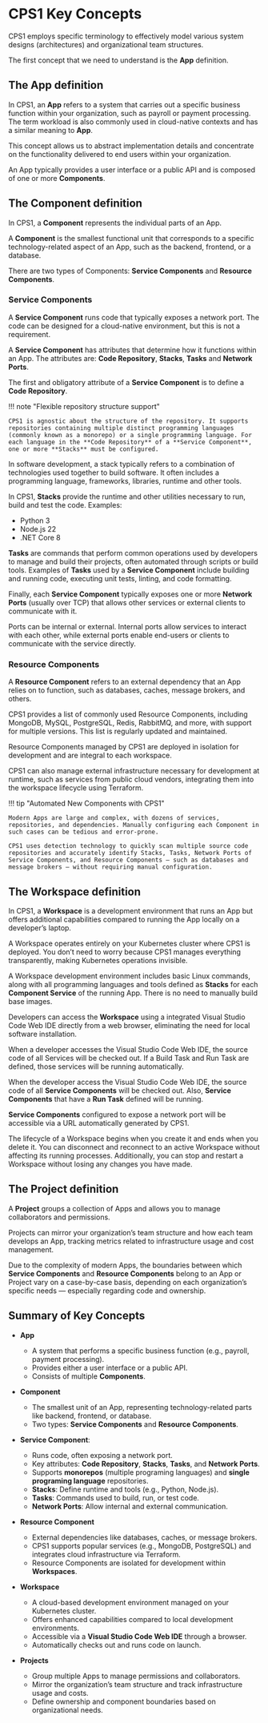 # CPS1 Key Concepts

CPS1 employs specific terminology to effectively model various system designs (architectures) and organizational team structures.

The first concept that we need to understand is the **App** definition.

## The App definition

In CPS1, an **App** refers to a system that carries out a specific business function within your organization, such as payroll or payment processing. The term workload is also commonly used in cloud-native contexts and has a similar meaning to **App**.

This concept allows us to abstract implementation details and concentrate on the functionality delivered to end users within your organization.

An App typically provides a user interface or a public API and is composed of one or more **Components**.

## The Component definition

In CPS1, a **Component** represents the individual parts of an App. 

A **Component** is the smallest functional unit that corresponds to a specific technology-related aspect of an App, such as the backend, frontend, or a database.

There are two types of Components: **Service Components** and **Resource Components**.

### Service Components

A **Service Component** runs code that typically exposes a network port. The code can be designed for a cloud-native environment, but this is not a requirement.

A **Service Component** has attributes that determine how it functions within an App. The attributes are: **Code Repository**, **Stacks**, **Tasks** and **Network Ports**.

The first and obligatory attribute of a **Service Component** is to define a **Code Repository**.

!!! note "Flexible repository structure support"
    
    CPS1 is agnostic about the structure of the repository. It supports repositories containing multiple distinct programming languages (commonly known as a monorepo) or a single programming language. For each language in the **Code Repository** of a **Service Component**, one or more **Stacks** must be configured.

In software development, a stack typically refers to a combination of technologies used together to build software. It often includes a programming language, frameworks, libraries, runtime and other tools.

In CPS1, **Stacks** provide the runtime and other utilities necessary to run, build and test the code. Examples:

- Python 3
- Node.js 22
- .NET Core 8

**Tasks** are commands that perform common operations used by developers to manage and build their projects, often automated through scripts or build tools. Examples of **Tasks** used by a **Service Component** include building and running code, executing unit tests, linting, and code formatting.

Finally, each **Service Component** typically exposes one or more **Network Ports** (usually over TCP) that allows other services or external clients to communicate with it.

Ports can be internal or external. Internal ports allow services to interact with each other, while external ports enable end-users or clients to communicate with the service directly.

### Resource Components

A **Resource Component** refers to an external dependency that an App relies on to function, such as databases, caches, message brokers, and others.

CPS1 provides a list of commonly used Resource Components, including MongoDB, MySQL, PostgreSQL, Redis, RabbitMQ, and more, with support for multiple versions. This list is regularly updated and maintained.

Resource Components managed by CPS1 are deployed in isolation for development and are integral to each workspace.

CPS1 can also manage external infrastructure necessary for development at runtime, such as services from public cloud vendors, integrating them into the workspace lifecycle using Terraform.

!!! tip "Automated New Components with CPS1"

    Modern Apps are large and complex, with dozens of services, repositories, and dependencies. Manually configuring each Component in such cases can be tedious and error-prone.
    
    CPS1 uses detection technology to quickly scan multiple source code repositories and accurately identify Stacks, Tasks, Network Ports of Service Components, and Resource Components — such as databases and message brokers — without requiring manual configuration.

## The Workspace definition

In CPS1, a **Workspace** is a development environment that runs an App but offers additional capabilities compared to running the App locally on a developer’s laptop.

A Workspace operates entirely on your Kubernetes cluster where CPS1 is deployed. You don’t need to worry because CPS1 manages everything transparently, making Kubernetes operations invisible.

A Workspace development environment includes basic Linux commands, along with all programming languages and tools defined as **Stacks** for each **Component Service** of the running App. There is no need to manually build base images.

Developers can access the **Workspace** using a integrated Visual Studio Code Web IDE directly from a web browser, eliminating the need for local software installation.

When a developer accesses the Visual Studio Code Web IDE, the source code of all Services will be checked out. If a Build Task and Run Task are defined, those services will be running automatically.

When the developer access the Visual Studio Code Web IDE, the source code of all **Service Components** will be checked out. Also, **Service Components** that have a **Run Task** defined will be running.

**Service Components** configured to expose a network port will be accessible via a URL automatically generated by CPS1.

The lifecycle of a Workspace begins when you create it and ends when you delete it. You can disconnect and reconnect to an active Workspace without affecting its running processes. Additionally, you can stop and restart a Workspace without losing any changes you have made.

## The Project definition

A **Project** groups a collection of Apps and allows you to manage collaborators and permissions.

Projects can mirror your organization’s team structure and how each team develops an App, tracking metrics related to infrastructure usage and cost management. 

Due to the complexity of modern Apps, the boundaries between which **Service Components** and **Resource Components** belong to an App or Project vary on a case-by-case basis, depending on each organization’s specific needs — especially regarding code and ownership.

## Summary of Key Concepts

- **App**
    - A system that performs a specific business function (e.g., payroll, payment processing).
    - Provides either a user interface or a public API.
    - Consists of multiple **Components**.

- **Component**
    - The smallest unit of an App, representing technology-related parts like backend, frontend, or database.
    - Two types: **Service Components** and **Resource Components**.

- **Service Component**:
    - Runs code, often exposing a network port.
    - Key attributes: **Code Repository**, **Stacks**, **Tasks**, and **Network Ports**.
    - Supports **monorepos** (multiple programing languages) and **single programing language** repositories.
    - **Stacks**: Define runtime and tools (e.g., Python, Node.js).
    - **Tasks**: Commands used to build, run, or test code.
    - **Network Ports**: Allow internal and external communication.

- **Resource Component**
    - External dependencies like databases, caches, or message brokers.
    - CPS1 supports popular services (e.g., MongoDB, PostgreSQL) and integrates cloud infrastructure via Terraform.
    - Resource Components are isolated for development within **Workspaces**.

- **Workspace**  
    - A cloud-based development environment managed on your Kubernetes cluster.
    - Offers enhanced capabilities compared to local development environments.
    - Accessible via a **Visual Studio Code Web IDE** through a browser.
    - Automatically checks out and runs code on launch.

- **Projects**
    - Group multiple Apps to manage permissions and collaborators.
    - Mirror the organization’s team structure and track infrastructure usage and costs.
    - Define ownership and component boundaries based on organizational needs.

